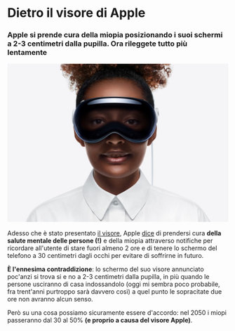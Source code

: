 # Dietro il visore di Apple

### Apple si prende cura della miopia posizionando i suoi schermi a 2-3 centimetri dalla pupilla. Ora rileggete tutto più lentamente

![immagine pubblicitaria del Vision Pro © foto di Apple](/img/apple-vision-pro.jpeg)

Adesso che è stato presentato [il visore](https://www.macitynet.it/cosi-visionos-da-il-via-a-una-era/), Apple [dice](https://www.macitynet.it/salute-mentale-e-miopia-apple-ha-le-soluzioni/) di prendersi cura **della salute mentale delle persone (!)** e della miopia attraverso notifiche per ricordare all'utente di stare fuori almeno 2 ore e di tenere lo schermo del telefono a 30 centimetri dagli occhi per evitare di soffrirne in futuro.

**È l'ennesima contraddizione**: lo schermo del suo visore annunciato poc'anzi si trova si e no a 2-3 centimetri dalla pupilla, in più quando le persone usciranno di casa indossandolo (oggi mi sembra poco probabile, fra trent'anni purtroppo sarà davvero così) a quel punto le sopracitate due ore non avranno alcun senso.

Però su una cosa possiamo sicuramente essere d'accordo: nel 2050 i miopi passeranno dal 30 al 50% **(e proprio a causa del visore Apple)**.